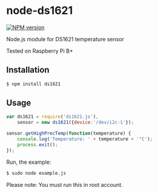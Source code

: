# node-ds1621

[![NPM version](https://img.shields.io/npm/v/jade.svg?style=flat)](http://npmjs.com/package/ds1621)

Node.js module for DS1621 temperature sensor

Tested on Raspberry Pi B+

## Installation

```bash
$ npm install ds1621
```

## Usage

```javascript
var ds1621 = require('ds1621.js'),
	sensor = new ds1621({device:'/dev/i2c-1'});

sensor.getHighPrecTemp(function(temperature) {
	console.log('Temperature: ' + temperature + '°C');
	process.exit();
});
```

Run, the example:

```bash
$ sudo node example.js
```

Please note: You must run this in root account.
